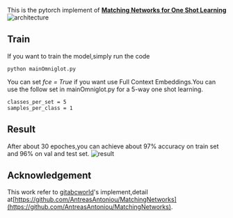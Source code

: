 This is the pytorch implement of **[Matching Networks for One Shot Learning](https://arxiv.org/pdf/1606.04080.pdf)**
![architecture](https://github.com/BoyuanJiang/matching-networks-pytorch/blob/master/architecture.png)
## Train 
If you want to train the model,simply run the code
```
python mainOmniglot.py 
```

You can set *fce = True* if you want use Full Context Embeddings.You can use the follow set in mainOmniglot.py for a 5-way one shot learning.
```
classes_per_set = 5
samples_per_class = 1
```

## Result
After about 30 epoches,you can achieve about 97% accuracy on train set and 96% on val and test set.
![result](https://github.com/BoyuanJiang/matching-networks-pytorch/blob/master/result.png)

## Acknowledgement
This work refer to [gitabcworld](https://github.com/gitabcworld/)'s implement,detail at[https://github.com/AntreasAntoniou/MatchingNetworks](https://github.com/AntreasAntoniou/MatchingNetworks).